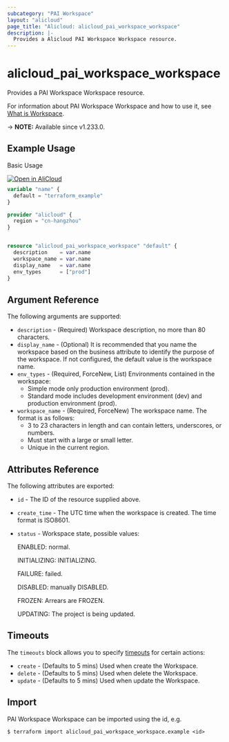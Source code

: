 ```yaml
---
subcategory: "PAI Workspace"
layout: "alicloud"
page_title: "Alicloud: alicloud_pai_workspace_workspace"
description: |-
  Provides a Alicloud PAI Workspace Workspace resource.
---
```


# alicloud_pai_workspace_workspace

Provides a PAI Workspace Workspace resource.



For information about PAI Workspace Workspace and how to use it, see [What is Workspace](https://www.alibabacloud.com/help/en/).

-> **NOTE:** Available since v1.233.0.

## Example Usage

Basic Usage

<div style="display: block;margin-bottom: 40px;"><div class="oics-button" style="float: right;position: absolute;margin-bottom: 10px;">
  <a href="https://api.aliyun.com/terraform?resource=alicloud_pai_workspace_workspace&exampleId=bc0e3516-ac4a-38d8-1433-3105fe85f85cc4596f1a&activeTab=example&spm=docs.r.pai_workspace_workspace.0.bc0e3516ac&intl_lang=EN_US" target="_blank">
    <img alt="Open in AliCloud" src="https://img.alicdn.com/imgextra/i1/O1CN01hjjqXv1uYUlY56FyX_!!6000000006049-55-tps-254-36.svg" style="max-height: 44px; max-width: 100%;">
  </a>
</div></div>

```terraform
variable "name" {
  default = "terraform_example"
}

provider "alicloud" {
  region = "cn-hangzhou"
}


resource "alicloud_pai_workspace_workspace" "default" {
  description    = var.name
  workspace_name = var.name
  display_name   = var.name
  env_types      = ["prod"]
}
```

## Argument Reference

The following arguments are supported:
* `description` - (Required) Workspace description, no more than 80 characters.
* `display_name` - (Optional) It is recommended that you name the workspace based on the business attribute to identify the purpose of the workspace. If not configured, the default value is the workspace name.
* `env_types` - (Required, ForceNew, List) Environments contained in the workspace:
  - Simple mode only production environment (prod).
  - Standard mode includes development environment (dev) and production environment (prod).
* `workspace_name` - (Required, ForceNew) The workspace name. The format is as follows:
  - 3 to 23 characters in length and can contain letters, underscores, or numbers.
  - Must start with a large or small letter.
  - Unique in the current region.

## Attributes Reference

The following attributes are exported:
* `id` - The ID of the resource supplied above.
* `create_time` - The UTC time when the workspace is created. The time format is ISO8601.
* `status` - Workspace state, possible values:

  ENABLED: normal.

  INITIALIZING: INITIALIZING.

  FAILURE: failed.

  DISABLED: manually DISABLED.

  FROZEN: Arrears are FROZEN.

  UPDATING: The project is being updated.

## Timeouts

The `timeouts` block allows you to specify [timeouts](https://www.terraform.io/docs/configuration-0-11/resources.html#timeouts) for certain actions:
* `create` - (Defaults to 5 mins) Used when create the Workspace.
* `delete` - (Defaults to 5 mins) Used when delete the Workspace.
* `update` - (Defaults to 5 mins) Used when update the Workspace.

## Import

PAI Workspace Workspace can be imported using the id, e.g.

```shell
$ terraform import alicloud_pai_workspace_workspace.example <id>
```